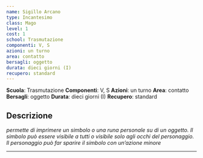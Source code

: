 ```yaml
---
name: Sigillo Arcano
type: Incantesimo
class: Mago
level: 1
cost: 1
school: Trasmutazione
componenti: V, S
azioni: un turno
area: contatto
bersagli: oggetto
durata: dieci giorni (I)
recupero: standard
---
```

**Scuola**: Trasmutazione
**Componenti**: V, S
**Azioni**: un turno
**Area**: contatto
**Bersagli**: oggetto
**Durata**: dieci giorni (I)
**Recupero**: standard

**Descrizione**
-

*permette di imprimere un simbolo o una runa personale su di un oggetto. Il simbolo può essere visibile a tutti o visibile solo agli occhi del personaggio. Il personaggio può far sparire il simbolo con un’azione minore*

---